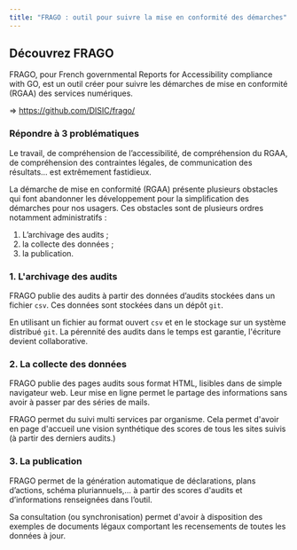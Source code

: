 ```yaml
---
title: "FRAGO : outil pour suivre la mise en conformité des démarches"
---
```


## Découvrez FRAGO

FRAGO, pour French governmental Reports for Accessibility compliance with GO, est un outil créer pour suivre les démarches de mise en conformité (RGAA) des services numériques.

=> <https://github.com/DISIC/frago/>

### Répondre à 3 problématiques

Le travail, de compréhension de l’accessibilité, de compréhension du RGAA, de compréhension des contraintes légales, de communication des résultats… est extrêmement fastidieux.

La démarche de mise en conformité (RGAA) présente plusieurs obstacles qui font abandonner les développement pour la simplification des démarches pour nos usagers. Ces obstacles sont de plusieurs ordres notamment administratifs :

1. L’archivage des audits ;
2. la collecte des données ;
3. la publication.

### 1. L'archivage des audits

FRAGO publie des audits à partir des données d’audits stockées dans un fichier `csv`. Ces données sont stockées dans un dépôt `git`.

En utilisant un fichier au format ouvert `csv` et en le stockage sur un système distribué `git`. La pérennité des audits dans le temps est garantie, l'écriture devient collaborative.

### 2. La collecte des données

FRAGO publie des pages audits sous format HTML, lisibles dans de simple navigateur web. Leur mise en ligne permet le partage des informations sans avoir à passer par des séries de mails.

FRAGO permet du suivi multi services par organisme. Cela permet d'avoir en page d'accueil une vision synthétique des scores de tous les sites suivis (à partir des derniers audits.)

### 3. La publication

FRAGO permet de la génération automatique de déclarations, plans d’actions, schéma pluriannuels,… à partir des scores d'audits et d’informations renseignées dans l’outil.

Sa consultation (ou synchronisation) permet d'avoir à disposition des exemples de documents légaux comportant les recensements de toutes les données à jour.
